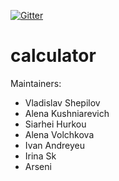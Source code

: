 [![Gitter](https://badges.gitter.im/UNICORN-032-2019/community.svg)](https://gitter.im/UNICORN-032-2019/community?utm_source=badge&utm_medium=badge&utm_campaign=pr-badge)

# calculator

Maintainers:
   * Vladislav Shepilov
   * Alena Kushniarevich
   * Siarhei Hurkou
   * Alena Volchkova
   * Ivan Andreyeu
   * Irina Sk
   * Arseni
